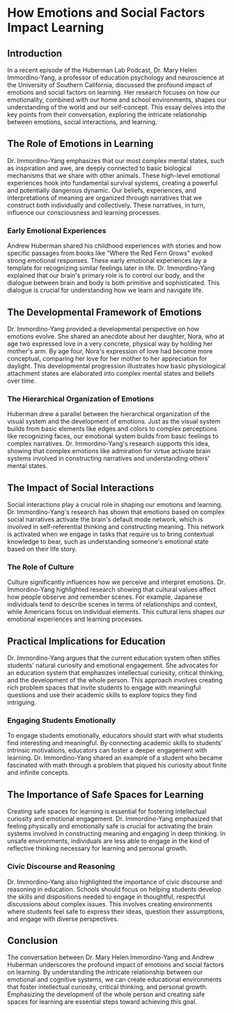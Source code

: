 # How Emotions and Social Factors Impact Learning

## Introduction

In a recent episode of the Huberman Lab Podcast, Dr. Mary Helen Immordino-Yang, a professor of education psychology and neuroscience at the University of Southern California, discussed the profound impact of emotions and social factors on learning. Her research focuses on how our emotionality, combined with our home and school environments, shapes our understanding of the world and our self-concept. This essay delves into the key points from their conversation, exploring the intricate relationship between emotions, social interactions, and learning.

## The Role of Emotions in Learning

Dr. Immordino-Yang emphasizes that our most complex mental states, such as inspiration and awe, are deeply connected to basic biological mechanisms that we share with other animals. These high-level emotional experiences hook into fundamental survival systems, creating a powerful and potentially dangerous dynamic. Our beliefs, experiences, and interpretations of meaning are organized through narratives that we construct both individually and collectively. These narratives, in turn, influence our consciousness and learning processes.

### Early Emotional Experiences

Andrew Huberman shared his childhood experiences with stories and how specific passages from books like "Where the Red Fern Grows" evoked strong emotional responses. These early emotional experiences lay a template for recognizing similar feelings later in life. Dr. Immordino-Yang explained that our brain's primary role is to control our body, and the dialogue between brain and body is both primitive and sophisticated. This dialogue is crucial for understanding how we learn and navigate life.

## The Developmental Framework of Emotions

Dr. Immordino-Yang provided a developmental perspective on how emotions evolve. She shared an anecdote about her daughter, Nora, who at age two expressed love in a very concrete, physical way by holding her mother's arm. By age four, Nora's expression of love had become more conceptual, comparing her love for her mother to her appreciation for daylight. This developmental progression illustrates how basic physiological attachment states are elaborated into complex mental states and beliefs over time.

### The Hierarchical Organization of Emotions

Huberman drew a parallel between the hierarchical organization of the visual system and the development of emotions. Just as the visual system builds from basic elements like edges and colors to complex perceptions like recognizing faces, our emotional system builds from basic feelings to complex narratives. Dr. Immordino-Yang's research supports this idea, showing that complex emotions like admiration for virtue activate brain systems involved in constructing narratives and understanding others' mental states.

## The Impact of Social Interactions

Social interactions play a crucial role in shaping our emotions and learning. Dr. Immordino-Yang's research has shown that emotions based on complex social narratives activate the brain's default mode network, which is involved in self-referential thinking and constructing meaning. This network is activated when we engage in tasks that require us to bring contextual knowledge to bear, such as understanding someone's emotional state based on their life story.

### The Role of Culture

Culture significantly influences how we perceive and interpret emotions. Dr. Immordino-Yang highlighted research showing that cultural values affect how people observe and remember scenes. For example, Japanese individuals tend to describe scenes in terms of relationships and context, while Americans focus on individual elements. This cultural lens shapes our emotional experiences and learning processes.

## Practical Implications for Education

Dr. Immordino-Yang argues that the current education system often stifles students' natural curiosity and emotional engagement. She advocates for an education system that emphasizes intellectual curiosity, critical thinking, and the development of the whole person. This approach involves creating rich problem spaces that invite students to engage with meaningful questions and use their academic skills to explore topics they find intriguing.

### Engaging Students Emotionally

To engage students emotionally, educators should start with what students find interesting and meaningful. By connecting academic skills to students' intrinsic motivations, educators can foster a deeper engagement with learning. Dr. Immordino-Yang shared an example of a student who became fascinated with math through a problem that piqued his curiosity about finite and infinite concepts.

## The Importance of Safe Spaces for Learning

Creating safe spaces for learning is essential for fostering intellectual curiosity and emotional engagement. Dr. Immordino-Yang emphasized that feeling physically and emotionally safe is crucial for activating the brain systems involved in constructing meaning and engaging in deep thinking. In unsafe environments, individuals are less able to engage in the kind of reflective thinking necessary for learning and personal growth.

### Civic Discourse and Reasoning

Dr. Immordino-Yang also highlighted the importance of civic discourse and reasoning in education. Schools should focus on helping students develop the skills and dispositions needed to engage in thoughtful, respectful discussions about complex issues. This involves creating environments where students feel safe to express their ideas, question their assumptions, and engage with diverse perspectives.

## Conclusion

The conversation between Dr. Mary Helen Immordino-Yang and Andrew Huberman underscores the profound impact of emotions and social factors on learning. By understanding the intricate relationship between our emotional and cognitive systems, we can create educational environments that foster intellectual curiosity, critical thinking, and personal growth. Emphasizing the development of the whole person and creating safe spaces for learning are essential steps toward achieving this goal.